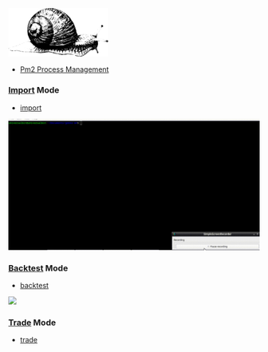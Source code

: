 <img src="https://github.com/universalbit-dev/gekko-m4/blob/master/images/snail.png" width="200" />

* [Pm2 Process Management](https://pm2.io/docs/runtime/guide/process-management/)

### [Import](https://github.com/universalbit-dev/gekko-m4/blob/master/docs/mode/import/import.md) Mode
* [import](https://github.com/universalbit-dev/gekko-m4/blob/master/ecosystem/import/import.js)

<img src="https://github.com/universalbit-dev/gekko-m4/blob/master/docs/mode/import/images/gif/import.gif" width="auto" />

### [Backtest](https://github.com/universalbit-dev/gekko-m4/blob/master/docs/mode/backtest/backtest.md) Mode 
* [backtest](https://github.com/universalbit-dev/gekko-m4/blob/master/ecosystem/backtest/backtetst_inverter.js)

<img src="https://github.com/universalbit-dev/gekko-m4/blob/master/docs/mode/backtest/images/gif/backtest.gif" width="auto" />


### [Trade](https://github.com/universalbit-dev/gekko-m4/blob/master/docs/mode/trade/trade.md) Mode 
* [trade](https://github.com/universalbit-dev/gekko-m4/blob/master/ecosystem/trade/trade_noop.js)
<img src="" width="auto" />

